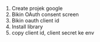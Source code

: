 1. Create projek google
2. Bikin OAuth consent screen
3. Bikin oauth client id
4. Install library
5. copy client id, client secret ke env
